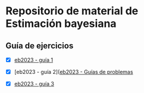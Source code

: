 # Repositorio de material de Estimación bayesiana

## Guía de ejercicios

- [x] [eb2023 - guía 1](https://bayes2023.netlify.app/ejercicios.html#gu%C3%ADa-1-teorema-de-bayes-y-modelo-beta-binomial)
- [x] [eb2023 - guía 2]([eb2023 - Guías de problemas](https://bayes2023.netlify.app/ejercicios.html#gu%C3%ADa-2-familias-conjugadas)
- [x] [eb2023 - guía 3]((https://bayes2023.netlify.app/ejercicios.html#gu%C3%ADa-3-simulaciones-y-muestreo-de-la-posterior))


